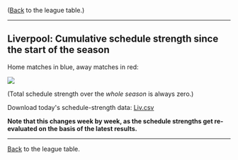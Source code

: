 ---
---
([Back](/leagues/england-premier-league) to the league table.)

-----

## Liverpool: Cumulative schedule strength since the start of the season

Home matches in blue, away matches in red:


![](/assets/leagues/england-premier-league/2017/schedule-strengths/Liv.png/)

(Total schedule strength over the *whole season* is always zero.)


Download today's schedule-strength data: [Liv.csv](/assets/leagues/england-premier-league/2017/schedule-strengths/Liv.csv)

**Note that this changes week by week, as the schedule strengths get re-evaluated on the
basis of the latest results.**

-----

[Back](/leagues/england-premier-league) to the league table.


